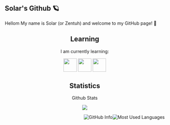 <!--- 
<h2 align="center">Contact</h2>
<p align="center">You can contact me using my discord: Zentuh#3070</p>
-->

## Solar's Github 🪐
Hellom My name is Solar (or Zentuh) and welcome to my GitHub page! 👋

<h2 align="center">Learning</h2>
<p align="center">I am currently learning:</p>

<p align="center">
  <img src="https://img.shields.io/badge/Python-3776AB?style=for-the-badge&logo=python&logoColor=black" height='42px'/>
  <img src="https://img.shields.io/badge/Java-e97f00?style=for-the-badge&logo=Java&logoColor=white" height='42px'/>
  <img src="https://img.shields.io/badge/JS-000000?style=for-the-badge&logo=javascript&logoColor=orange" height='42px'>
</p>

<h2 align="center">Statistics</h2>
<p align="center">Github Stats</p>
<p align="center">
<img src="https://github-readme-stats.vercel.app/api?username=SolarOfficial&show_icons=true&hide_border=true&theme=dark" />
</p>

<p align="center">
<img style="float: right;" alt="Most Used Languages" src="https://github-readme-stats.vercel.app/api/top-langs/?username=SolarOfficial&layout=compact&hide_border=true&theme=dark" />
</p>

<p align="center">
<img style="float: right;" alt="GitHub Info" src="https://metrics.lecoq.io/therealdamt?template=classic&followup=1&isocalendar=1&languages=1&isocalendar.duration=half-year&config.timezone=America%2FConnecticut" />
</p>
